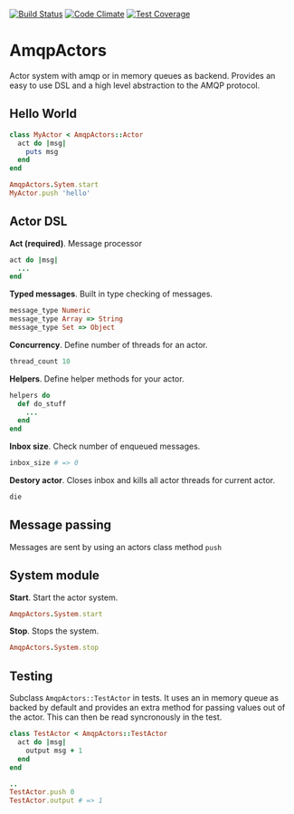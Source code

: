 [![Build Status](https://travis-ci.org/84codes/amqp-actors.svg?branch=master)](https://travis-ci.org/84codes/amqp-actors)
[![Code Climate](https://codeclimate.com/github/84codes/amqp-actors/badges/gpa.svg)](https://codeclimate.com/github/84codes/amqp-actors)
[![Test Coverage](https://codeclimate.com/github/84codes/amqp-actors/badges/coverage.svg)](https://codeclimate.com/github/84codes/amqp-actors/coverage)
# AmqpActors
Actor system with amqp or in memory queues as backend. Provides an easy to use DSL and a high level abstraction to the AMQP protocol.
## Hello World
```ruby
class MyActor < AmqpActors::Actor
  act do |msg|
    puts msg
  end
end

AmqpActors.Sytem.start
MyActor.push 'hello'
```

## Actor DSL
**Act (required)**. Message processor
```ruby
act do |msg|
  ...
end
```

**Typed messages**. Built in type checking of messages.
```ruby
message_type Numeric
message_type Array => String
message_type Set => Object
```
**Concurrency**. Define number of threads for an actor.
```ruby
thread_count 10
```
**Helpers**. Define helper methods for your actor.
```ruby
helpers do
  def do_stuff
    ...
  end
end
```
**Inbox size**. Check number of enqueued messages.
```ruby
inbox_size # => 0
```
**Destory actor**. Closes inbox and kills all actor threads for current actor.
```ruby
die
```

## Message passing
Messages are sent by using an actors class method `push`

## System module
**Start**. Start the actor system.
```ruby
AmqpActors.System.start
```
**Stop**. Stops the system.
```ruby
AmqpActors.System.stop
```

## Testing
Subclass `AmqpActors::TestActor` in tests. It uses an in memory queue as backed by default and provides an extra method for passing values out of the actor. This can then be read syncronously in the test.
```ruby
class TestActor < AmqpActors::TestActor
  act do |msg|
    output msg + 1
  end
end

..
TestActor.push 0
TestActor.output # => 1
```
